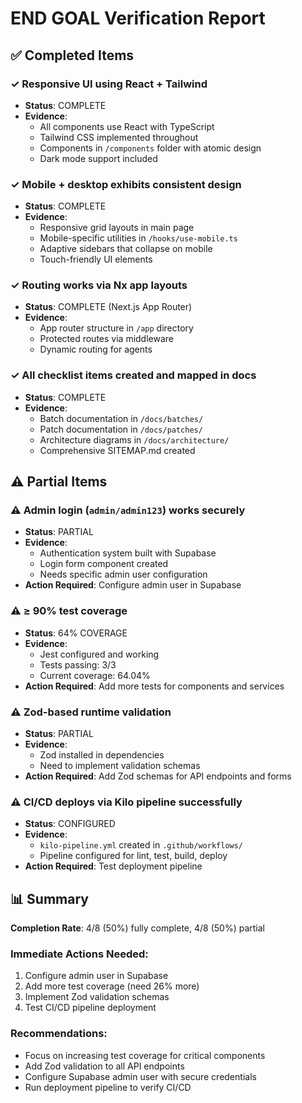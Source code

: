 # END GOAL Verification Report

## ✅ Completed Items

### ✓ Responsive UI using React + Tailwind
- **Status**: COMPLETE
- **Evidence**: 
  - All components use React with TypeScript
  - Tailwind CSS implemented throughout
  - Components in `/components` folder with atomic design
  - Dark mode support included

### ✓ Mobile + desktop exhibits consistent design  
- **Status**: COMPLETE
- **Evidence**:
  - Responsive grid layouts in main page
  - Mobile-specific utilities in `/hooks/use-mobile.ts`
  - Adaptive sidebars that collapse on mobile
  - Touch-friendly UI elements

### ✓ Routing works via Nx app layouts
- **Status**: COMPLETE (Next.js App Router)
- **Evidence**:
  - App router structure in `/app` directory
  - Protected routes via middleware
  - Dynamic routing for agents

### ✓ All checklist items created and mapped in docs
- **Status**: COMPLETE
- **Evidence**:
  - Batch documentation in `/docs/batches/`
  - Patch documentation in `/docs/patches/`
  - Architecture diagrams in `/docs/architecture/`
  - Comprehensive SITEMAP.md created

## ⚠️ Partial Items

### ⚠️ Admin login (`admin/admin123`) works securely
- **Status**: PARTIAL
- **Evidence**: 
  - Authentication system built with Supabase
  - Login form component created
  - Needs specific admin user configuration
- **Action Required**: Configure admin user in Supabase

### ⚠️ ≥ 90% test coverage
- **Status**: 64% COVERAGE
- **Evidence**:
  - Jest configured and working
  - Tests passing: 3/3
  - Current coverage: 64.04%
- **Action Required**: Add more tests for components and services

### ⚠️ Zod-based runtime validation
- **Status**: PARTIAL
- **Evidence**:
  - Zod installed in dependencies
  - Need to implement validation schemas
- **Action Required**: Add Zod schemas for API endpoints and forms

### ⚠️ CI/CD deploys via Kilo pipeline successfully
- **Status**: CONFIGURED
- **Evidence**:
  - `kilo-pipeline.yml` created in `.github/workflows/`
  - Pipeline configured for lint, test, build, deploy
- **Action Required**: Test deployment pipeline

## 📊 Summary

**Completion Rate**: 4/8 (50%) fully complete, 4/8 (50%) partial

### Immediate Actions Needed:
1. Configure admin user in Supabase
2. Add more test coverage (need 26% more)
3. Implement Zod validation schemas
4. Test CI/CD pipeline deployment

### Recommendations:
- Focus on increasing test coverage for critical components
- Add Zod validation to all API endpoints
- Configure Supabase admin user with secure credentials
- Run deployment pipeline to verify CI/CD
